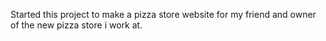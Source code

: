 Started this project to make a pizza store website for my friend and owner of the new pizza store i work at.
